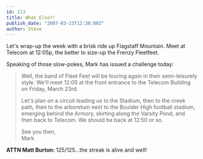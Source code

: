 ```yaml
---
id: 213
title: What Else?!
publish_date: "2007-03-23T12:38:00Z"
author: Steve
---
```

Let's wrap-up the week with a brisk ride up Flagstaff Mountain. Meet at Telecom at 12:05p, the better to size-up the Frenzy Fleetfeet.

Speaking of those slow-pokes, Mark has issued a challenge today:

> Well, the band of Fleet Feet will be touring again in their semi-leisurely style. We'll meet 12:05 at the front entrance to the Telecom Building on Friday, March 23rd.
> 
> Let's plan on a circuit leading us to the Stadium, then to the creek path, then to the arboretum next to the Boulder High football stadium, emerging behind the Armory, skirting along the Varsity Pond, and then back to Telecom. We should be back at 12:50 or so.
> 
> See you then,  
> Mark

**ATTN Matt Burton:** 125/125...the streak is alive and well!
